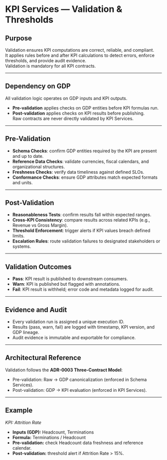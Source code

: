 # KPI Services — Validation & Thresholds

## Purpose
Validation ensures KPI computations are correct, reliable, and compliant.  
It applies rules before and after KPI calculations to detect errors, enforce thresholds, and provide audit evidence.  
Validation is mandatory for all KPI contracts.

---

## Dependency on GDP
All validation logic operates on GDP inputs and KPI outputs.  
- **Pre-validation** applies checks on GDP entities before KPI formulas run.  
- **Post-validation** applies checks on KPI results before publishing.  
Raw contracts are never directly validated by KPI Services.

---

## Pre-Validation
- **Schema Checks**: confirm GDP entities required by the KPI are present and up to date.  
- **Reference Data Checks**: validate currencies, fiscal calendars, and organizational structures.  
- **Freshness Checks**: verify data timeliness against defined SLOs.  
- **Conformance Checks**: ensure GDP attributes match expected formats and units.  

---

## Post-Validation
- **Reasonableness Tests**: confirm results fall within expected ranges.  
- **Cross-KPI Consistency**: compare results across related KPIs (e.g., Revenue vs Gross Margin).  
- **Threshold Enforcement**: trigger alerts if KPI values breach defined limits.  
- **Escalation Rules**: route validation failures to designated stakeholders or systems.  

---

## Validation Outcomes
- **Pass**: KPI result is published to downstream consumers.  
- **Warn**: KPI is published but flagged with annotations.  
- **Fail**: KPI result is withheld; error code and metadata logged for audit.  

---

## Evidence and Audit
- Every validation run is assigned a unique execution ID.  
- Results (pass, warn, fail) are logged with timestamp, KPI version, and GDP lineage.  
- Audit evidence is immutable and exportable for compliance.  

---

## Architectural Reference
Validation follows the **ADR-0003 Three-Contract Model**:  
- Pre-validation: Raw → GDP canonicalization (enforced in Schema Services).  
- Post-validation: GDP → KPI evaluation (enforced in KPI Services).  

---

## Example
*KPI: Attrition Rate*  
- **Inputs (GDP):** Headcount, Terminations  
- **Formula:** Terminations / Headcount  
- **Pre-validation:** check Headcount data freshness and reference calendar.  
- **Post-validation:** threshold alert if Attrition Rate > 15%.  
